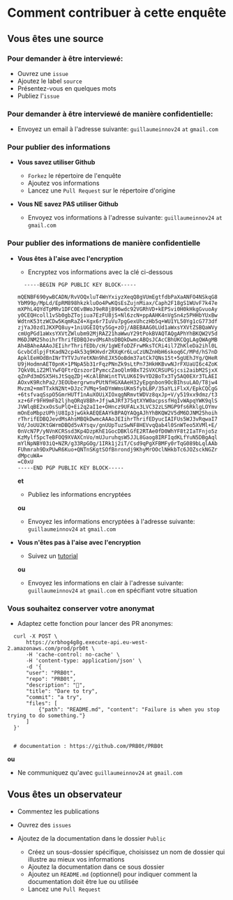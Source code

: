 # Comment contribuer à cette enquête

## Vous êtes une source

### Pour demander à être interviewé:
  - Ouvrez une `issue`
  - Ajoutez le label `source`
  - Présentez-vous en quelques mots
  - Publiez l'`issue`
  
### Pour demander à être interviewé de manière confidentielle:
  - Envoyez un email à l'adresse suivante: `guillaumeinnov24` `at` `gmail.com`
  
### Pour publier des informations

  - **Vous savez utiliser Github**
    - `Forkez` le répertoire de l'enquête
    - Ajoutez vos informations
    - Lancez une `Pull Request` sur le répertoire d'origine

  - **Vous NE savez PAS utiliser Github**
    - Envoyez vos informations à l'adresse suivante: `guillaumeinnov24` `at` `gmail.com`
	
### Pour publier des informations de manière confidentielle

  - **Vous êtes à l'aise avec l'encryption**
    - Encryptez vos informations avec la clé ci-dessous
    ```key.asc
      -----BEGIN PGP PUBLIC KEY BLOCK-----

    mQENBF690ywBCADN/RvVOQxluT4WnYxiyzXeqQ8gVUmEgtfdbPaXaANFO4NSkqG8
    YbM99p/MpLd/EpRM898hkzkluOo4PwKQsEsZujnMiax/Caph2F18gS1WUvF7k47e
    mXPhL4QYdTpMRv1DFC0EvBWoJ9eR8jB96wdc92VGRhVD+kEPSvi0H0kHkgGvuoAy
    y0CEQHcoll1vSb0gbZTojiua7EzFU8jS+Nl6zcN+ppAAHK4nVgSn4z5PHHbYUxBw
    WdtnK53tzWCDw5KqmRaZ4+Xgx6r7IuVu7pgGexUhczHb5q+WU1YL50Yg1cG773df
    zjYaJ0zd1JKXPQ8uy+1niUGEIQty5Gg+zOj/ABEBAAG0LUd1aWxsYXVtZSBQaWVy
    cmUgPGd1aWxsYXVtZWlubm92MjRAZ21haWwuY29tPokBVAQTAQgAPhYhBKQW2V5d
    M6DJNM25hoihrThrifEDBQJevdMsAhsDBQkDwmcABQsJCAcCBhUKCQgLAgQWAgMB
    Ah4BAheAAAoJEIihrThrifEDb/cH/1gWEfoDZFrwMksTCRi4il7ZhKleDa2ihl0L
    GcvbCdlpjFtKadN2cp4k53q9KHvdr2RXqKr6LuCzUNZnHbH6skoq6C/MPd/hS7nD
    ApklEeHOdBnINrTYTVJuYetKNn9hEJX5OoBdm37atCk7QNs15t+5gUEhJYg/QHeR
    U9jHodmnAET0pnK+1PNpA5b31rFqzPNnZk9sLtPn73HkHKBvwNJrFXUaUI6c4ZoK
    7QkV0LiZ2MlYwFQFtrQzszorIPymccZaoQlm9BxT2SVXCRSUPGjcsi2aibM2SjxX
    qZnPd3mDSX5HsJtSqqZDj+KcAlBhWintTVLUK6I9vYD2BoTx3Ty5AQ0EXr3TLAEI
    AOxvK9RchPa2/3EOUbergrwnvPUtNfHGXAAeH32yEpgnbon9OcBIhsuLAO/T8jw4
    Mvzm2+mmTTxkN2Nt+DJzc7VMq+5mDYmWmsUKmSfybLBP/35aYLiFlxX/EpkCQCgG
    +6tsfvaqSspO5GmrHUTf1nAuXOUiXIOxqgNRmvtWDVz8qxJp+V/y519xx9dmz/t3
    xz+6Fr9FH9mFb2ljhqORqV8Bh+JfjwAJRf375qtXYW0acpssfHqIvWApqYWK9qlS
    JVWlqBE2xxOsSuPlQ+Ei2q2aI1e+OHncz9UFALx3LVC32zLSMGP9fs6RklgLOYmv
    mOnEoMbpzUPhjU8Ip3jwGkkAEQEAAYkBPAQYAQgAJhYhBKQW2V5dM6DJNM25hoih
    rThrifEDBQJevdMsAhsMBQkDwmcAAAoJEIihrThrifEDyucIAIFUs5WJ3vRqwaI7
    Vd/JoUU2KtGWrmDBQd5vAYsqv/gnUUpTuzSwNF8HEVvqQab4l0SnWTeo5XVMl+E/
    0nVcN7P/yNVnKCRSsd3Kp4DzpKhE1GocDBKlGfE2RTAe0fD0WhYF8t2IaTFnjo5z
    KzMylf5pcTeBFOQ9XVAXCnVo/mUJuruhqsW5JJL8Gaog8IRFIqdKLfYuN5DBgAql
    mYlNpNBY03iQ+NZR/g33RpGOg/1IRk1j2iT/Csd9qPgXFBMFy0rTqG089bLqlAAb
    FUhmrah9DxPUwR6Kuo+QNTnSKgtSOfBnrondj9KhyMrOOclNHkbTc6JOZsckNGZr
    dMpcuWA=
    =C0xU
    -----END PGP PUBLIC KEY BLOCK-----
    ```

	**et**

	- Publiez les informations encryptées

	**ou**

    - Envoyez les informations encryptées à l'adresse suivante: `guillaumeinnov24` `at` `gmail.com`

  - **Vous n'êtes pas à l'aise avec l'encryption**
    - Suivez un [tutorial](https://yanhan.github.io/posts/2017-09-27-how-to-use-gpg-to-encrypt-stuff.html)

	**ou**

	- Envoyez les informations en clair à l'adresse suivante: `guillaumeinnov24` `at` `gmail.com` en spécifiant votre situation

### Vous souhaitez conserver votre anonymat

  - Adaptez cette fonction pour lancer des PR anonymes:
  ```https://github.com/PRB0t/PRB0t
    curl -X POST \
        https://xrbhog4g8g.execute-api.eu-west-2.amazonaws.com/prod/prb0t \
        -H 'cache-control: no-cache' \
        -H 'content-type: application/json' \
        -d '{
        "user": "PRB0t",
        "repo": "PRB0t",
        "description": "🤖",
        "title": "Dare to try",
        "commit": "a try",
        "files": [
        	{"path": "README.md", "content": "Failure is when you stop trying to do something."}
        ]
    }'
    
    
    # documentation : https://github.com/PRB0t/PRB0t
  ```

  **ou**

  - Ne communiquez qu'avec `guillaumeinnov24` `at` `gmail.com`

## Vous êtes un observateur

- Commentez les publications

- Ouvrez des `issues`

- Ajoutez de la documentation dans le dossier `Public`
  - Créez un sous-dossier spécifique, choisissez un nom de dossier qui illustre au mieux vos informations
  - Ajoutez la documentation dans ce sous dossier
  - Ajoutez un `README.md` (optionnel) pour indiquer comment la documentation doit être lue ou utilisée
  - Lancez une `Pull Request`
